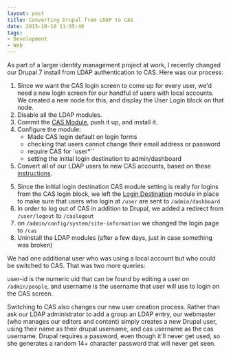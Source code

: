 ```yaml
---
layout: post 
title: Converting Drupal from LDAP to CAS
date: 2015-10-10 11:05:40
tags:
- Development
- Web
---
```

As part of a larger identity management project at work, I recently changed our Drupal 7 install from LDAP authentication to CAS. Here was our process:

1. Since we want the CAS login screen to come up for every user, we'd need a new login screen for our handful of users with local accounts. We created a new node for this, and display the User Login block on that node.
2. Disable all the LDAP modules.
3. Commit the [CAS Module](https://www.drupal.org/project/cas), push it up, and install it.
4. Configure the module:
    * Made CAS login default on login forms
    * checking that users cannot change their email address or password
    * require CAS for `user*``
    * setting the initial login destination to admin/dashboard
4. Convert all of our LDAP users to new CAS accounts, based on these [instructions](https://www.drupal.org/node/1261232). 
<script src="https://gist.github.com/krschmidt/c09756eed306cb4f170a.js"></script>
5. Since the initial login destination CAS module setting is really for logins from the CAS login block, we left the [Login Destination](https://www.drupal.org/project/login_destination) module in place to make sure that users who login at `/user` are sent to `/admin/dashboard`
6. In order to log out of CAS in addition to Drupal, we added a redirect from `/user/logout` to `/caslogout`
7. on `/admin/config/system/site-information` we changed the login page to `/cas`
8. Uninstall the LDAP modules (after a few days, just in case something was broken)

We had one additional user who was using a local account but who could be switched to CAS. That was two more queries:
<script src="https://gist.github.com/krschmidt/bcfa0f685b3ad9f6295f.js"></script>
user-id is the numeric uid that can be found by editing a user on `/admin/people`, and username is the username that user will use to login on the CAS screen.

Switching to CAS also changes our new user creation process. Rather than ask our LDAP administrator to add a group an LDAP entry, our webmaster (who manages our editors and content) simply creates a new Drupal user, using their name as their drupal username, and cas username as the cas username. Drupal requires a password, even though it'll never get used, so she generates a random 14+ character password that will never get seen. 
